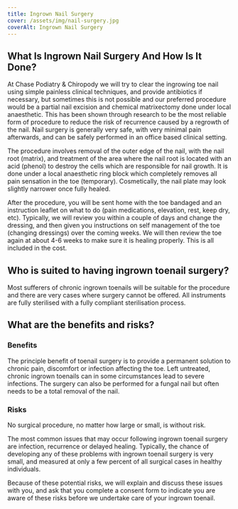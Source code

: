 ```yaml
---
title: Ingrown Nail Surgery
cover: /assets/img/nail-surgery.jpg
coverAlt: Ingrown Nail Surgery
---
```


## What Is Ingrown Nail Surgery And How Is It Done?
At Chase Podiatry & Chiropody we will try to clear the ingrowing toe nail using simple painless clinical techniques, and provide antibiotics if necessary, but sometimes this is not possible and our preferred procedure would be a partial nail excision and chemical matrixectomy done under local anaesthetic. 
This has been shown through research to be the most reliable form of procedure to reduce the risk of recurrence caused by a regrowth of the nail. Nail surgery is generally very safe, with very minimal pain afterwards, and can be safely performed in an office based clinical setting.

The procedure involves removal of the outer edge of the nail, with the nail root (matrix), and treatment of the area where the nail root is located with an acid (phenol) to destroy the cells which are responsible for nail growth. 
It is done under a local anaesthetic ring block which completely removes all pain sensation in the toe (temporary). Cosmetically, the nail plate may look slightly narrower once fully healed.

After the procedure, you will be sent home with the toe bandaged and an instruction leaflet on what to do (pain medications, elevation, rest, keep dry, etc). 
Typically, we will review you within a couple of days and change the dressing, and then given you instructions on self management of the toe (changing dressings) over the coming weeks. 
We will then review the toe again at about 4-6 weeks to make sure it is healing properly. This is all included in the cost.

## Who is suited to having ingrown toenail surgery?
Most sufferers of chronic ingrown toenails will be suitable for the procedure and there are very cases where surgery cannot be offered. All instruments are fully sterilised with a fully compliant sterilisation process.
 
## What are the benefits and risks?

### Benefits
The principle benefit of toenail surgery is to provide a permanent solution to chronic pain, discomfort or infection affecting the toe. Left untreated, chronic ingrown toenails can in some circumstances lead to severe infections. The surgery can also be performed for a fungal nail but often needs to be a total removal of the nail.

### Risks
No surgical procedure, no matter how large or small, is without risk.

The most common issues that may occur following ingrown toenail surgery are infection, recurrence or delayed healing. Typically, the chance of developing any of these problems with ingrown toenail surgery is very small, and measured at only a few percent of all surgical cases in healthy individuals.

Because of these potential risks, we will explain and discuss these issues with you, and ask that you complete a consent form to indicate you are aware of these risks before we undertake care of your ingrown toenail.
